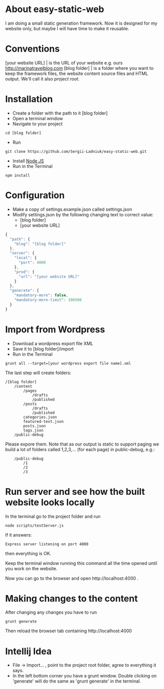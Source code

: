 # About easy-static-web
I am doing a small static generation framework. Now it is designed for my website only, but maybe I will have time to make it reusable.

# Conventions

[your website URL] | is the URL of your website e.g. ours http://marinatravelblog.com
[blog folder]      | is a folder where you want to keep the framework files, the website content source files and HTML output. 
We'll call it also *project root*.

# Installation

* Create a folder with the path to it [blog folder]
* Open a terminal window
* Navigate to your project
```
cd [blog folder]
```
* Run
```
git clone https://github.com/Sergii-Ladniuk/easy-static-web.git
```
* Install [Node JS](https://nodejs.org/en/download/)
* Run in the Terminal
```
npm install
```

# Configuration
* Make a copy of settings.example.json called settings.json
* Modify settings.json by the following changing text to correct value:
    * [blog folder]
    * [your website URL]

```javascript
{
  "path": {
    "blog": "[blog folder]"
  },
  "server": {
    "local": {
      "port": 4000
    },
    "prod": {
      "url": "[your website URL]"
    }
  },
  "generate": {
    "mandatory-more": false,
    "mandatory-more-limit": 100500
  }
}
```

# Import from Wordpress

* Download a wordpress export file XML
* Save it to [blog folder]/import
* Run in the Terminal
```
grunt all --target=[your wordpress export file name].xml
```

The last step will create folders:
```
/[blog folder]
    /content
        /pages
            /drafts
            /published
        /posts
            /drafts
            /published
        categories.json
        featured-text.json
        posts.json
        tags.json
    /public-debug
```

Please expore them. 
Note that as our output is static to support paging we build a lot of folders called 1,2,3,... (for each page) in public-debug, e.g.:
```
    /public-debug
        /1
        /2
        /3
```

# Run server and see how the built website looks locally

In the terminal go to the project folder and run
```
node scripts/testServer.js 
```
If it answers:
```
Express server listening on port 4000
```
then everything is OK.

Keep the terminal window running this command all the time opened until you work on the website.

Now you can go to the browser and open http://localhost:4000 .

# Making changes to the content

After changing any changes you have to run
```
grunt generate
```
Then reload the browser tab containing http://localhost:4000 

# Intellij Idea

* File -> Import... , point to the project root folder, agree to everything it says.
* In the left bottom corner you have a grunt window. Double clicking on 'generate' will do the same as 'grunt generate' in the terminal. 